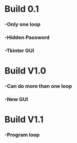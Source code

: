 # Build 0.1
### -Only one loop
### -Hidden Password
### -Tkinter GUI

# Build V1.0
### -Can do more than one loop
### -New GUI

# Build V1.1
### -Program loop
